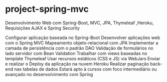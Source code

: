 # project-spring-mvc
 Desenvolvimento Web com Spring-Boot, MVC, JPA, Thymeleaf ,Heroku, Requisições AJAX e Spring Security
 
Configurar aplicação baseada no Spring-Boot
Desenvolver aplicações web com o Spring MVC
Mapeamento objeto-relacional com JPA
Implementar a camada de persistência com o padrão DAO
Validação de formulários no lado servidor com Bean Validation
Trabalhar com views baseadas no template Thymeleaf
Usar recursos estáticos (CSS e JS) via WebJars
Enviar e realizar o Deploy da aplicação na nuvem Heroku
Realizar paginação back-end nas tabelas de dados
Estará apto à cursos com foco intermediário ou avançado no desenvolvimento com Spring
